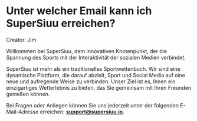 # Unter welcher Email kann ich SuperSiuu erreichen?

Creator: Jim

Willkommen bei SuperSiuu, dem innovativen Knotenpunkt, der die Spannung des Sports mit der Interaktivität der sozialen Medien verbindet.

SuperSiuu ist mehr als ein traditionelles Sportwettenbuch. Wir sind eine dynamische Plattform, die darauf abzielt, Sport und Social Media auf eine neue und aufregende Weise zu verbinden. Unser Ziel ist es, Ihnen ein einzigartiges Wetterlebnis zu bieten, das Sie gemeinsam mit Ihren Freunden genießen können.

Bei Fragen oder Anliegen können Sie uns jederzeit unter der folgenden E-Mail-Adresse erreichen: **[support@supersiuu.io](mailto:support@supersiuu.io)**.